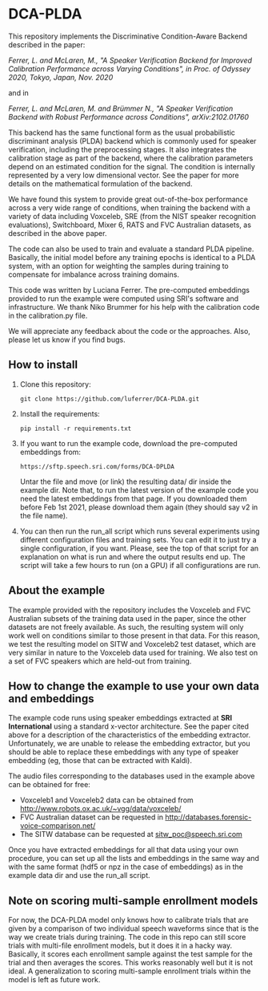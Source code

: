 # DCA-PLDA

This repository implements the Discriminative Condition-Aware Backend described in the paper:

*Ferrer, L. and McLaren, M., "A Speaker Verification Backend for Improved Calibration Performance across Varying Conditions", in Proc. of Odyssey 2020, Tokyo, Japan, Nov. 2020*

and in

*Ferrer, L. and McLaren, M. and Brümmer N., "A Speaker Verification Backend with Robust Performance across Conditions", arXiv:2102.01760*

This backend has the same functional form as the usual probabilistic discriminant analysis (PLDA) backend which is commonly used for speaker verification, including the preprocessing stages. It also integrates the calibration stage as part of the backend, where the calibration parameters depend on an estimated condition for the signal. The condition is internally represented by a very low dimensional vector. See the paper for more details on the mathematical formulation of the backend.

We have found this system to provide great out-of-the-box performance across a very wide range of conditions, when training the backend with a variety of data including Voxceleb, SRE (from the NIST speaker recognition evaluations), Switchboard, Mixer 6, RATS and FVC Australian datasets, as described in the above paper. 

The code can also be used to train and evaluate a standard PLDA pipeline. Basically, the initial model before any training epochs is identical to a PLDA system, with an option for weighting the samples during training to compensate for imbalance across training domains.

This code was written by Luciana Ferrer. The pre-computed embeddings provided to run the example were computed using SRI's software and infrastructure. We thank Niko Brummer for his help with the calibration code in the calibration.py file.

We will appreciate any feedback about the code or the approaches. Also, please let us know if you find bugs.


## How to install

1. Clone this repository:  

   ```git clone https://github.com/luferrer/DCA-PLDA.git```

2. Install the requirements:  
   
   ```pip install -r requirements.txt```

3. If you want to run the example code, download the pre-computed embeddings from:  

   ```https://sftp.speech.sri.com/forms/DCA-DPLDA```   
   
   Untar the file and move (or link) the resulting data/ dir inside the example dir. Note that, to run the latest version of the example code you need the latest embeddings from that page. If you downloaded them before Feb 1st 2021, please download them again (they should say v2 in the file name). 

4. You can then run the run_all script which runs several experiments using different configuration files and training sets. You can edit it to just try a single configuration, if you want. Please, see the top of that script for an explanation on what is run and where the output results end up. The script will take a few hours to run (on a GPU) if all configurations are run.

## About the example

The example provided with the repository includes the Voxceleb and FVC Australian subsets of the training data used in the paper, since the other datasets are not freely available. As such, the resulting system will only work well on conditions similar to those present in that data. For this reason, we test the resulting model on SITW and Voxceleb2 test dataset, which are very similar in nature to the Voxceleb data used for training. We also test on a set of FVC speakers which are held-out from training.

## How to change the example to use your own data and embeddings

The example code runs using speaker embeddings extracted at **SRI International** using a standard x-vector architecture. See the paper cited above for a description of the characteristics of the embedding extractor. Unfortunately, we are unable to release the embedding extractor, but you should be able to replace these embeddings with any type of speaker embedding (eg, those that can be extracted with Kaldi).

The audio files corresponding to the databases used in the example above can be obtained for free:

* Voxceleb1 and Voxceleb2 data can be obtained from http://www.robots.ox.ac.uk/~vgg/data/voxceleb/
* FVC Australian dataset can be requested in http://databases.forensic-voice-comparison.net/
* The SITW database can be requested at sitw_poc@speech.sri.com

Once you have extracted embeddings for all that data using your own procedure, you can set up all the lists and embeddings in the same way and with the same format (hdf5 or npz in the case of embeddings) as in the example data dir and use the run_all script. 


## Note on scoring multi-sample enrollment models

For now, the DCA-PLDA model only knows how to calibrate trials that are given by a comparison of two individual speech waveforms since that is the way we create trials during training. 
The code in this repo can still score trials with multi-file enrollment models, but it does it in a hacky way. Basically, it scores each enrollment sample against the test sample for the trial and then averages the scores. This works reasonably well but it is not ideal. A generalization to scoring multi-sample enrollment trials within the model is left as future work. 


